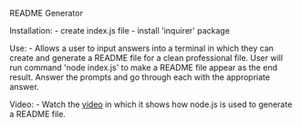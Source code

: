 README Generator

Installation:
    - create index.js file 
    - install 'inquirer' package

Use:
    - Allows a user to input answers into a terminal in which they can create and generate a README file for a clean professional file. User will run command 'node index.js' to make a README file appear as the end result. Answer the prompts and go through each with the appropriate answer. 

Video:
    - Watch the [video](https://drive.google.com/file/d/14_RiFhazwF6EKcFdwA91YVan790DJ7K2/view) in which it shows how node.js is used to generate a README file.
